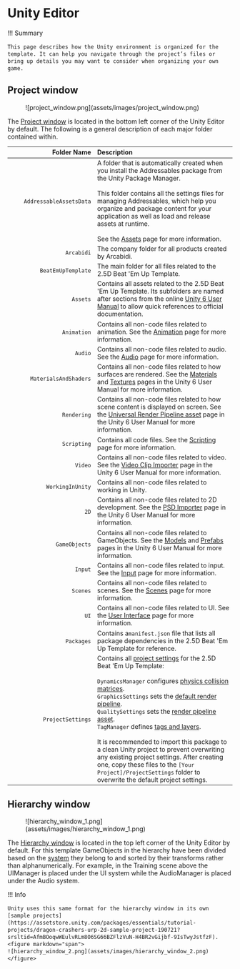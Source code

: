 # Unity Editor

!!! Summary

    This page describes how the Unity environment is organized for the template. It can help you navigate through the project’s files or bring up details you may want to consider when organizing your own game.

## Project window

<figure markdown="span">
    ![project_window.png](assets/images/project_window.png)
</figure>

The [Project window](https://docs.unity3d.com/Manual/ProjectView.html) is located in the bottom left corner of the Unity Editor by default. The following is a general description of each major folder contained within.

| <div style="width:180px" /> Folder Name | Description                          |
| ---------------: | :----------------------------------- |
| `AddressableAssetsData`            | A folder that is automatically created when you install the Addressables package from the Unity Package Manager.<br><br>This folder contains all the settings files for managing Addressables, which help you organize and package content for your application as well as load and release assets at runtime.<br><br>See the [Assets](assets.md#addressableassetsdata-folder) page for more information. |
| `Arcabidi`            |  The company folder for all products created by Arcabidi. |
| `BeatEmUpTemplate`            | The main folder for all files related to the 2.5D Beat 'Em Up Template. |
| `Assets`            | Contains all assets related to the 2.5D Beat 'Em Up Template. Its subfolders are named after sections from the online [Unity 6 User Manual](https://docs.unity3d.com/6000.0/Documentation/Manual/UnityManual.html) to allow quick references to official documentation.  |
| `Animation`            | Contains all non-code files related to animation. See the [Animation](scripting/systems/animation.md#animation-folder) page for more information. |
| `Audio`            | Contains all non-code files related to audio. See the [Audio](scripting/systems/audio.md#audio-folder) page for more information. |
| `MaterialsAndShaders`            | Contains all non-code files related to how surfaces are rendered. See the [Materials](https://docs.unity3d.com/Manual/Materials.html) and [Textures](https://docs.unity3d.com/Manual/Textures-landing.html) pages in the Unity 6 User Manual for more information. |
| `Rendering`            | Contains all non-code files related to how scene content is displayed on screen. See the [Universal Render Pipeline asset](https://docs.unity3d.com/Manual/urp/urp-asset-and-renderer.html) page in the Unity 6 User Manual for more information. |
| `Scripting`            | Contains all code files. See the [Scripting](scripting/index.md) page for more information. |
| `Video`            | Contains all non-code files related to video. See the [Video Clip Importer](https://docs.unity3d.com/Manual/class-VideoClip.html) page in the Unity 6 User Manual for more information.|
| `WorkingInUnity`            | Contains all non-code files related to working in Unity. |
| `2D`            | Contains all non-code files related to 2D development. See the [PSD Importer](https://docs.unity3d.com/Packages/com.unity.2d.psdimporter@9.0/manual/index.html) page in the Unity 6 User Manual for more information. |
| `GameObjects`            | Contains all non-code files related to GameObjects. See the [Models](https://docs.unity3d.com/Manual/models.html) and [Prefabs](https://docs.unity3d.com/Manual/Prefabs.html) pages in the Unity 6 User Manual for more information. |
| `Input`            | Contains all non-code files related to input. See the [Input](scripting/systems/input.md#input-folder) page for more information.|
| `Scenes`            | Contains all non-code files related to scenes. See the [Scenes](scenes.md) page for more information. |
| `UI`            | Contains all non-code files related to UI. See the [User Interface](scripting/systems/user-interface.md#ui-folder) page for more information.|
| `Packages`            | Contains a`manifest.json` file that lists all package dependencies in the 2.5D Beat 'Em Up Template for reference. |
| `ProjectSettings`            | Contains all [project settings](https://docs.unity3d.com/Manual/comp-ManagerGroup.html) for the 2.5D Beat 'Em Up Template:<br><br>`DynamicsManager` configures [physics collision matrices](https://docs.unity3d.com/Manual/LayerBasedCollision.html).<br>`GraphicsSettings` sets the [default render pipeline](https://docs.unity3d.com/Manual/class-GraphicsSettings.html#:~:text=Always%2Dincluded%20Shaders-,Set%20Default%20Render%20Pipeline%20Asset,-Use%20the%20Default).<br>`QualitySettings` sets the [render pipeline asset](https://docs.unity3d.com/Manual/class-QualitySettings.html#:~:text=Meshes-,Rendering,-Property).<br>`TagManager` defines [tags and layers](https://docs.unity3d.com/Manual/class-TagManager.html).<br><br>It is recommended to import this package to a clean Unity project to prevent overwriting any existing project settings. After creating one, copy these files to the `[Your Project]/ProjectSettings` folder to overwrite the default project settings. |

## Hierarchy window

<figure markdown="span">
    ![hierarchy_window_1.png](assets/images/hierarchy_window_1.png)
</figure>

The [Hierarchy window](https://docs.unity3d.com/Manual/Hierarchy.html) is located in the top left corner of the Unity Editor by default. For this template GameObjects in the hierarchy have been divided based on the [system](scripting/systems/index.md) they belong to and sorted by their transforms rather than alphanumerically. For example, in the Training scene above the UIManager is placed under the UI system while the AudioManager is placed under the Audio system.

!!! Info

    Unity uses this same format for the hierarchy window in its own [sample projects](https://assetstore.unity.com/packages/essentials/tutorial-projects/dragon-crashers-urp-2d-sample-project-190721?srsltid=AfmBOoqwWEulvRLm8O6SG66BZFlzVuN-H4BR2vGijbf-9IsTwyJstfzF). <figure markdown="span">
    ![hierarchy_window_2.png](assets/images/hierarchy_window_2.png)</figure>